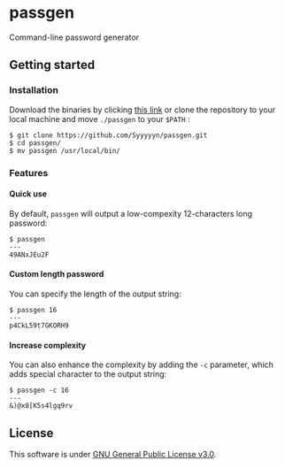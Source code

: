 # passgen
Command-line password generator

## Getting started

### Installation

Download the binaries by clicking [this link](https://github.com/Syyyyyn/passgen/archive/main.zip) or clone the repository to your local machine and move `./passgen` to your `$PATH` :

```
$ git clone https://github.com/Syyyyyn/passgen.git
$ cd passgen/
$ mv passgen /usr/local/bin/
```

### Features

#### Quick use

By default, `passgen` will output a low-compexity 12-characters long password:

```
$ passgen
---
49ANxJEu2F
```

#### Custom length password

You can specify the length of the output string:

```
$ passgen 16
---
p4CkL59t7GKORH9
```

#### Increase complexity

You can also enhance the complexity by adding the `-c` parameter, which adds special character to the output string:

```
$ passgen -c 16
---
&)@x8[K5s4lgq9rv
```

## License

This software is under [GNU General Public License v3.0](https://opensource.org/licenses/GPL-3.0).